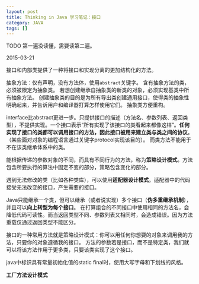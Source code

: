 ```yaml
---
layout: post
title: Thinking in Java 学习笔记：接口
category: JAVA
tags: []
---
```

 
TODO
第一遍没读懂，需要读第二遍。

2015-03-21

接口和内部类提供了一种将接口和实现分离的更加结构化的方法。

抽象方法：仅有声明，没有方法体，使用`abstract`关键字。
含有抽象方法的类，必须被限定为抽象类。
若想创建继承自抽象类的新类的对象，必须实现基类中所有抽象方法。
创建抽象类的目的是为所有导出类创建通用接口，使得类的抽象性明确起来，并告诉用户和编译器打算怎样使用它们。
抽象类方便重构。

interface比abstract更进一步。只提供接口的描述（方法名、参数列表、返回类型），不提供实现。一个接口表示“所有实现了该接口的类看起来都像这样”。**任何实现了接口的类都可以调用接口的方法，因此接口被用来建立类与类之间的协议**。（某些面对对象的编程语言通过关键字protocol实现该目的）。
而类方法不能用于不在该类继承体系中的类。

能根据传递的参数对象的不同，而具有不同行为的方法，称为**策略设计模式**。方法包含所要执行的算法中固定不变的部分，策略包含变化的部分。

遇到无法修改的类（比如各种类库），可以使用**适配器设计模式**。适配器中的代码接受无法改变的接口，产生需要的接口。

Java只能继承一个类，但可以继承（或者说实现）多个接口（**伪多重继承机制**），并且可以**向上转型为每个接口**。
在打算组合的不同接口中使用相同的方法名，会降低代码可读性。而当返回类型不同、参数列表又相同时，会造成错误。因为方法重载仅通过返回类型不能区分。

接口的一种常用方法就是策略设计模式：你可以用任何你想要的对象来调用我的方法，只要你的对象遵循我的接口。
方法的参数若是接口，而不是特定类，我们就可以将该方法作用于更多类，只要该类实现了这个接口。

java中标识具有常量初始化值的static final时，使用大写字母和下划线的风格。

**工厂方法设计模式**